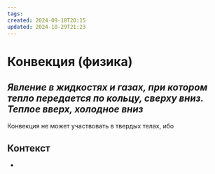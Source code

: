 ```yaml
---
tags: 
created: 2024-09-18T20:15
updated: 2024-10-29T21:23
---
```

# Конвекция (физика)

## ***Явление в жидкостях и газах, при котором тепло передается по кольцу, сверху вниз. Теплое вверх, холодное вниз***

Конвекция не может участвовать в твердых телах, ибо

## Контекст
- 

